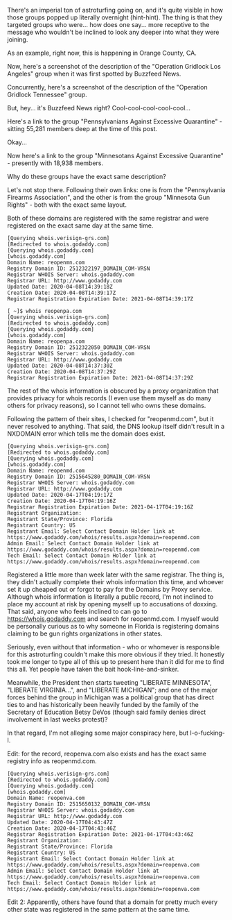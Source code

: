 There's an imperial ton of astroturfing going on, and it's quite visible in how those groups popped up literally overnight (hint-hint). The thing is that they targeted groups who were... how does one say... more receptive to the message who wouldn't be inclined to look any deeper into what they were joining.

As an example, right now, this is happening in Orange County, CA.

Now, here's a screenshot of the description of the "Operation Gridlock Los Angeles" group when it was first spotted by Buzzfeed News.

Concurrently, here's a screenshot of the description of the "Operation Gridlock Tennessee" group.

But, hey... it's Buzzfeed News right? Cool-cool-cool-cool-cool...

Here's a link to the group "Pennsylvanians Against Excessive Quarantine" - sitting 55,281 members deep at the time of this post.

Okay...

Now here's a link to the group "Minnesotans Against Excessive Quarantine" - presently with 18,938 members.

Why do these groups have the exact same description?

Let's not stop there. Following their own links: one is from the "Pennsylvania Firearms Association", and the other is from the group "Minnesota Gun Rights" - both with the exact same layout.

Both of these domains are registered with the same registrar and were registered on the exact same day at the same time.

```[ ~]$ whois reopenmn.com
[Querying whois.verisign-grs.com]
[Redirected to whois.godaddy.com]
[Querying whois.godaddy.com]
[whois.godaddy.com]
Domain Name: reopenmn.com
Registry Domain ID: 2512322197_DOMAIN_COM-VRSN
Registrar WHOIS Server: whois.godaddy.com
Registrar URL: http://www.godaddy.com
Updated Date: 2020-04-08T14:39:18Z
Creation Date: 2020-04-08T14:39:17Z
Registrar Registration Expiration Date: 2021-04-08T14:39:17Z

[ ~]$ whois reopenpa.com
[Querying whois.verisign-grs.com]
[Redirected to whois.godaddy.com]
[Querying whois.godaddy.com]
[whois.godaddy.com]
Domain Name: reopenpa.com
Registry Domain ID: 2512322050_DOMAIN_COM-VRSN
Registrar WHOIS Server: whois.godaddy.com
Registrar URL: http://www.godaddy.com
Updated Date: 2020-04-08T14:37:30Z
Creation Date: 2020-04-08T14:37:29Z
Registrar Registration Expiration Date: 2021-04-08T14:37:29Z
```
The rest of the whois information is obscured by a proxy organization that provides privacy for whois records (I even use them myself as do many others for privacy reasons), so I cannot tell who owns these domains.

Following the pattern of their sites, I checked for "reopenmd.com", but it never resolved to anything. That said, the DNS lookup itself didn't result in a NXDOMAIN error which tells me the domain does exist.

```[ ~]$ whois reopenmd.com
[Querying whois.verisign-grs.com]
[Redirected to whois.godaddy.com]
[Querying whois.godaddy.com]
[whois.godaddy.com]
Domain Name: reopenmd.com
Registry Domain ID: 2515645280_DOMAIN_COM-VRSN
Registrar WHOIS Server: whois.godaddy.com
Registrar URL: http://www.godaddy.com
Updated Date: 2020-04-17T04:19:17Z
Creation Date: 2020-04-17T04:19:16Z
Registrar Registration Expiration Date: 2021-04-17T04:19:16Z
Registrant Organization:
Registrant State/Province: Florida
Registrant Country: US
Registrant Email: Select Contact Domain Holder link at https://www.godaddy.com/whois/results.aspx?domain=reopenmd.com
Admin Email: Select Contact Domain Holder link at https://www.godaddy.com/whois/results.aspx?domain=reopenmd.com
Tech Email: Select Contact Domain Holder link at https://www.godaddy.com/whois/results.aspx?domain=reopenmd.com
```
Registered a little more than week later with the same registrar. The thing is, they didn't actually complete their whois information this time, and whoever set it up cheaped out or forgot to pay for the Domains by Proxy service. Although whois information is literally a public record, I'm not inclined to place my account at risk by opening myself up to accusations of doxxing. That said, anyone who feels inclined to can go to https://whois.godaddy.com and search for reopenmd.com. I myself would be personally curious as to why someone in Florida is registering domains claiming to be gun rights organizations in other states.

Seriously, even without that information - who or whomever is responsible for this astroturfing couldn't make this more obvious if they tried. It honestly took me longer to type all of this up to present here than it did for me to find this all. Yet people have taken the bait hook-line-and-sinker.

Meanwhile, the President then starts tweeting "LIBERATE MINNESOTA", "LIBERATE VIRGINIA...", and "LIBERATE MICHIGAN"; and one of the major forces behind the group in Michigan was a political group that has direct ties to and has historically been heavily funded by the family of the Secretary of Education Betsy DeVos (though said family denies direct involvement in last weeks protest)?

In that regard, I'm not alleging some major conspiracy here, but l-o-fucking-l.

Edit: for the record, reopenva.com also exists and has the exact same registry info as reopenmd.com.

```[ ~]$ whois reopenva.com
[Querying whois.verisign-grs.com]
[Redirected to whois.godaddy.com]
[Querying whois.godaddy.com]
[whois.godaddy.com]
Domain Name: reopenva.com
Registry Domain ID: 2515650132_DOMAIN_COM-VRSN
Registrar WHOIS Server: whois.godaddy.com
Registrar URL: http://www.godaddy.com
Updated Date: 2020-04-17T04:43:47Z
Creation Date: 2020-04-17T04:43:46Z
Registrar Registration Expiration Date: 2021-04-17T04:43:46Z
Registrant Organization:
Registrant State/Province: Florida
Registrant Country: US
Registrant Email: Select Contact Domain Holder link at https://www.godaddy.com/whois/results.aspx?domain=reopenva.com
Admin Email: Select Contact Domain Holder link at https://www.godaddy.com/whois/results.aspx?domain=reopenva.com
Tech Email: Select Contact Domain Holder link at https://www.godaddy.com/whois/results.aspx?domain=reopenva.com
```
Edit 2: Apparently, others have found that a domain for pretty much every other state was registered in the same pattern at the same time.
